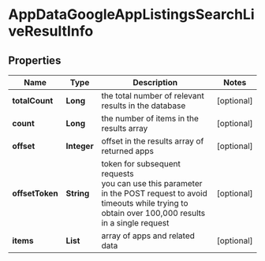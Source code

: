 # AppDataGoogleAppListingsSearchLiveResultInfo


## Properties

| Name | Type | Description | Notes |
|------------ | ------------- | ------------- | -------------|
**totalCount** | **Long** | the total number of relevant results in the database |[optional]|
**count** | **Long** | the number of items in the results array |[optional]|
**offset** | **Integer** | offset in the results array of returned apps |[optional]|
**offsetToken** | **String** | token for subsequent requests<br>you can use this parameter in the POST request to avoid timeouts while trying to obtain over 100,000 results in a single request |[optional]|
**items** | **List<AppDataGoogleAppListingsSearchLiveItem>** | array of apps and related data |[optional]|